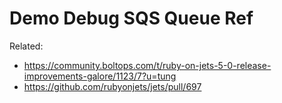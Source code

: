 # Demo Debug SQS Queue Ref

Related: 

* https://community.boltops.com/t/ruby-on-jets-5-0-release-improvements-galore/1123/7?u=tung
* https://github.com/rubyonjets/jets/pull/697

